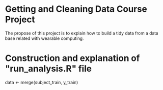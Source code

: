 # Getting and Cleaning Data Course Project
The propose of this project is to explain how to build a tidy data from a data base related with wearable computing.
# Construction and explanation of "run_analysis.R" file

data <- merge(subject_train, y_train)

